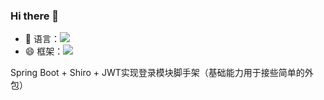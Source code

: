 ### Hi there 👋
- 🤔 语言：![](https://img.shields.io/badge/-Java-F7DF1E?style=flat-square&logo=java&logoColor=FFFFFF)
- 😄 框架：![](https://img.shields.io/badge/-springboot-6DB33F?style=flat-square&logo=springboot&logoColor=FFFFFF)

Spring Boot + Shiro + JWT实现登录模块脚手架（基础能力用于接些简单的外包）
